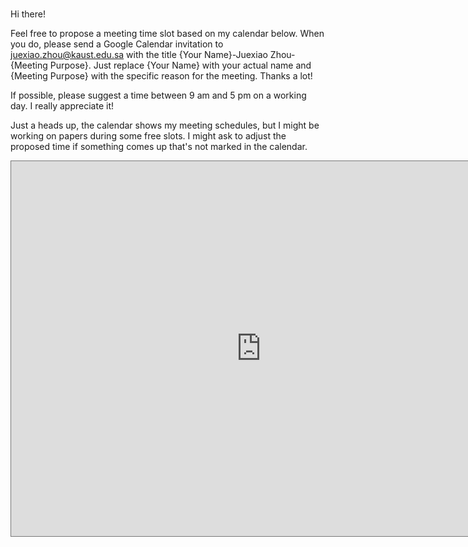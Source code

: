 # 

Hi there!

Feel free to propose a meeting time slot based on my calendar below. When you do, please send a Google Calendar invitation to juexiao.zhou@kaust.edu.sa with the title {Your Name}-Juexiao Zhou-{Meeting Purpose}. Just replace {Your Name} with your actual name and {Meeting Purpose} with the specific reason for the meeting. Thanks a lot!

If possible, please suggest a time between 9 am and 5 pm on a working day. I really appreciate it!

Just a heads up, the calendar shows my meeting schedules, but I might be working on papers during some free slots. I might ask to adjust the proposed time if something comes up that's not marked in the calendar.



<iframe src="https://calendar.google.com/calendar/embed?height=600&wkst=1&ctz=Asia%2FRiyadh&bgcolor=%23ffffff&title=Juexiao%20Zhou&src=anVleGlhby56aG91QGthdXN0LmVkdS5zYQ&src=ZW4udXNhI2hvbGlkYXlAZ3JvdXAudi5jYWxlbmRhci5nb29nbGUuY29t&color=%23039BE5&color=%230B8043" style="border:solid 1px #777" width="800" height="600" frameborder="0" scrolling="no"></iframe>


